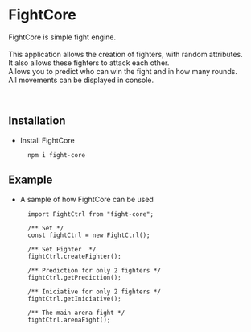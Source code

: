 # FightCore
FightCore is simple fight engine.
<br><br>
This application allows the creation of fighters, with random attributes.<br>
It also allows these fighters to attack each other.<br>
Allows you to predict who can win the fight and in how many rounds.<br>
All movements can be displayed in console.<br>

<br>

## Installation
- Install FightCore

        npm i fight-core

## Example
- A sample of how FightCore can be used

        import FightCtrl from "fight-core";

        /** Set */
        const fightCtrl = new FightCtrl();

        /** Set Fighter  */
        fightCtrl.createFighter();

        /** Prediction for only 2 fighters */
        fightCtrl.getPrediction();

        /** Iniciative for only 2 fighters */
        fightCtrl.getIniciative();

        /** The main arena fight */
        fightCtrl.arenaFight();
<br>
